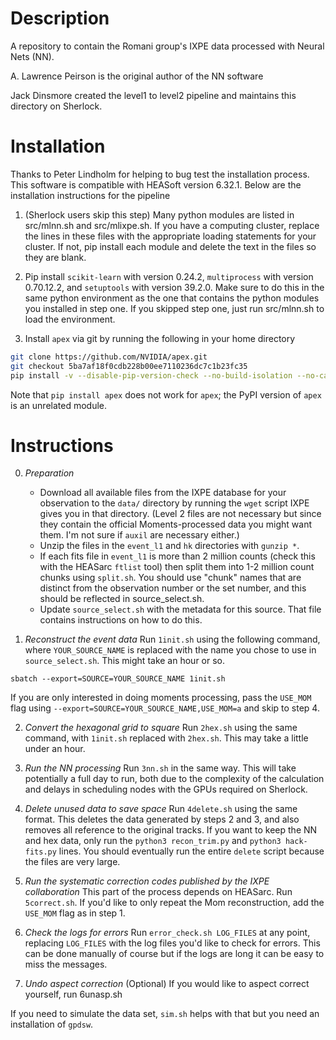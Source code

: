 # Description

A repository to contain the Romani group's IXPE data processed with Neural Nets (NN).

A. Lawrence Peirson is the original author of the NN software

Jack Dinsmore created the level1 to level2 pipeline and maintains this directory on Sherlock.

# Installation

Thanks to Peter Lindholm for helping to bug test the installation process. This software is compatible with HEASoft version 6.32.1. Below are the installation instructions for the pipeline

1. (Sherlock users skip this step) Many python modules are listed in src/mlnn.sh and src/mlixpe.sh. If you have a computing cluster, replace the lines in these files with the appropriate loading statements for your cluster. If not, pip install each module and delete the text in the files so they are blank.

2. Pip install `scikit-learn` with version 0.24.2, `multiprocess` with version 0.70.12.2, and `setuptools` with version 39.2.0. Make sure to do this in the same python environment as the one that contains the python modules you installed in step one. If you skipped step one, just run src/mlnn.sh to load the environment.

3. Install `apex` via git by running the following in your home directory
```bash
git clone https://github.com/NVIDIA/apex.git
git checkout 5ba7af18f0cdb228b00ee7110236dc7c1b23fc35
pip install -v --disable-pip-version-check --no-build-isolation --no-cache-dir ./
```
Note that `pip install apex` does not work for `apex`; the PyPI version of `apex` is an unrelated module.


# Instructions

0. *Preparation*
    - Download all available files from the IXPE database for your observation to the `data/` directory by running the `wget` script IXPE gives you in that directory. (Level 2 files are not necessary but since they contain the official Moments-processed data you might want them. I'm not sure if `auxil` are necessary either.)
    - Unzip the files in the `event_l1` and `hk` directories with `gunzip *`.
    - If each fits file in `event_l1` is more than 2 million counts (check this with the HEASarc `ftlist` tool) then split them into 1-2 million count chunks using `split.sh`. You should use "chunk" names that are distinct from the observation number or the set number, and this should be reflected in source_select.sh.
    - Update `source_select.sh` with the metadata for this source. That file contains instructions on how to do this.

1. *Reconstruct the event data* Run `1init.sh` using the following command, where `YOUR_SOURCE_NAME` is replaced with the name you chose to use in `source_select.sh`. This might take an hour or so.
```
sbatch --export=SOURCE=YOUR_SOURCE_NAME 1init.sh
```
If you are only interested in doing moments processing, pass the `USE_MOM` flag using `--export=SOURCE=YOUR_SOURCE_NAME,USE_MOM=a` and skip to step 4.

2. *Convert the hexagonal grid to square* Run `2hex.sh` using the same command, with `1init.sh` replaced with `2hex.sh`. This may take a little under an hour.

3. *Run the NN processing* Run `3nn.sh` in the same way. This will take potentially a full day to run, both due to the complexity of the calculation and delays in scheduling nodes with the GPUs required on Sherlock.

4. *Delete unused data to save space* Run `4delete.sh` using the same format. This deletes the data generated by steps 2 and 3, and also removes all reference to the original tracks. If you want to keep the NN and hex data, only run the `python3 recon_trim.py` and `python3 hack-fits.py` lines. You should eventually run the entire `delete` script because the files are very large.

5. *Run the systematic correction codes published by the IXPE collaboration* This part of the process depends on HEASarc. Run `5correct.sh`. If you'd like to only repeat the Mom reconstruction, add the `USE_MOM` flag as in step 1.

6. *Check the logs for errors* Run `error_check.sh LOG_FILES` at any point, replacing `LOG_FILES` with the log files you'd like to check for errors. This can be done manually of course but if the logs are long it can be easy to miss the messages.

7. *Undo aspect correction* (Optional) If you would like to aspect correct yourself, run 6unasp.sh

If you need to simulate the data set, `sim.sh` helps with that but you need an installation of `gpdsw`.
